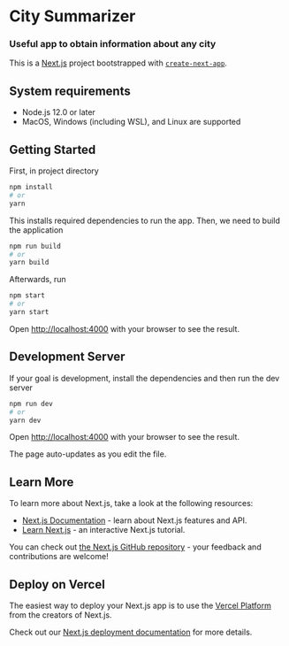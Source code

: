 # City Summarizer

### Useful app to obtain information about any city

This is a [Next.js](https://nextjs.org/) project bootstrapped with [`create-next-app`](https://github.com/vercel/next.js/tree/canary/packages/create-next-app).

## System requirements

- Node.js 12.0 or later
- MacOS, Windows (including WSL), and Linux are supported

## Getting Started

First, in project directory

```bash
npm install
# or
yarn
```

This installs required dependencies to run the app. Then, we need to build the application

```bash
npm run build
# or
yarn build
```

Afterwards, run

```bash
npm start
# or
yarn start
```

Open [http://localhost:4000](http://localhost:4000) with your browser to see the result.

## Development Server

If your goal is development, install the dependencies and then run the dev server

```bash
npm run dev
# or
yarn dev
```

Open [http://localhost:4000](http://localhost:4000) with your browser to see the result.

The page auto-updates as you edit the file.

## Learn More

To learn more about Next.js, take a look at the following resources:

- [Next.js Documentation](https://nextjs.org/docs) - learn about Next.js features and API.
- [Learn Next.js](https://nextjs.org/learn) - an interactive Next.js tutorial.

You can check out [the Next.js GitHub repository](https://github.com/vercel/next.js/) - your feedback and contributions are welcome!

## Deploy on Vercel

The easiest way to deploy your Next.js app is to use the [Vercel Platform](https://vercel.com/new?utm_medium=default-template&filter=next.js&utm_source=create-next-app&utm_campaign=create-next-app-readme) from the creators of Next.js.

Check out our [Next.js deployment documentation](https://nextjs.org/docs/deployment) for more details.

